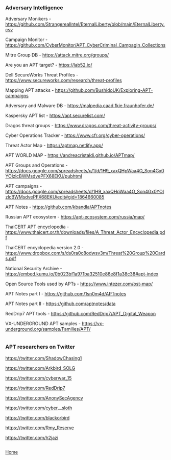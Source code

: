 ### Adversary Intelligence

Adversary Monikers - https://github.com/StrangerealIntel/EternalLiberty/blob/main/EternalLiberty.csv

Campaign Monitor - https://github.com/CyberMonitor/APT_CyberCriminal_Campagin_Collections

Mitre Group DB - https://attack.mitre.org/groups/

Are you an APT target? - https://lab52.io/

Dell SecureWorks Threat Profiles - https://www.secureworks.com/research/threat-profiles

Mapping APT attacks - https://github.com/BushidoUK/Exploring-APT-campaigns

Adversary and Malware DB - https://malpedia.caad.fkie.fraunhofer.de/

Kaspersky APT list - https://apt.securelist.com/

Dragos threat groups - https://www.dragos.com/threat-activity-groups/

Cyber Operations Tracker - https://www.cfr.org/cyber-operations/

Threat Actor Map - https://aptmap.netlify.app/

APT WORLD MAP - https://andreacristaldi.github.io/APTmap/

APT Groups and Operations - https://docs.google.com/spreadsheets/u/1/d/1H9_xaxQHpWaa4O_Son4Gx0YOIzlcBWMsdvePFX68EKU/pubhtml

APT campaigns - https://docs.google.com/spreadsheets/d/1H9_xaxQHpWaa4O_Son4Gx0YOIzlcBWMsdvePFX68EKU/edit#gid=1864660085

APT Notes - https://github.com/kbandla/APTnotes

Russian APT ecosystem - https://apt-ecosystem.com/russia/map/

ThaiCERT APT encyclopedia - https://www.thaicert.or.th/downloads/files/A_Threat_Actor_Encyclopedia.pdf

ThaiCERT encyclopedia version 2.0 - https://www.dropbox.com/s/ds0ra0c8odwsv3m/Threat%20Group%20Cards.pdf

National Security Archive - https://embed.kumu.io/0b023bf1a971ba32510e86e8f1a38c38#apt-index

Open Source Tools used by APTs - https://www.intezer.com/ost-map/

APT Notes part I - https://github.com/1sn0m4d/APTnotes

APT Notes part II - https://github.com/aptnotes/data

RedDrip7 APT tools - https://github.com/RedDrip7/APT_Digital_Weapon

VX-UNDERGROUND APT samples - https://vx-underground.org/samples/Families/APT/

```

```

### APT researchers on Twitter

https://twitter.com/ShadowChasing1

https://twitter.com/Arkbird_SOLG

https://twitter.com/cyberwar_15

https://twitter.com/RedDrip7

https://twitter.com/AnonySecAgency

https://twitter.com/cyber__sloth

https://twitter.com/blackorbird

https://twitter.com/Rmy_Reserve

https://twitter.com/h2jazi

```

```
[Home](https://github.com/BushidoUK/Open-source-tools-for-CTI/blob/master/README.md)
